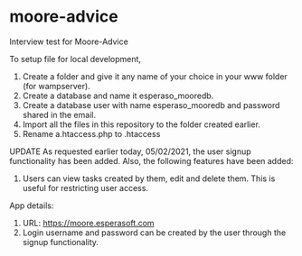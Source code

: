 # moore-advice
Interview test for Moore-Advice

To setup file for local development, 
1. Create a folder and give it any name of your choice in your www folder (for wampserver).
2. Create a database and name it esperaso_mooredb.
3. Create a database user with name esperaso_mooredb and password shared in the email.
4. Import all the files in this repository to the folder created earlier.
5. Rename a.htaccess.php to .htaccess


UPDATE
As requested earlier today, 05/02/2021, the user signup functionality has been added. Also, the following features have been added:
1. Users can view tasks created by them, edit and delete them. This is useful for restricting user access.

App details:
1. URL: https://moore.esperasoft.com
2. Login username and password can be created by the user through the signup functionality.
